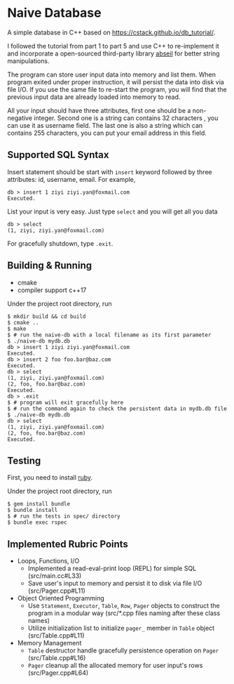 # Naive Database

A simple database in C++ based on https://cstack.github.io/db_tutorial/.

I followed the tutorial from part 1 to part 5 and use C++ to re-implement it and incorporate a open-sourced third-party library [abseil](http://abseil.io) for better string manipulations.

The program can store user input data into memory and list them. When program exited under proper instruction, it will
persist the data into disk via file I/O. If you use the same file to re-start the program, you will find that the previous
input data are already loaded into memory to read.

All your input should have three attributes, first one should be a non-negative integer. Second one is a string can contains 32 characters
, you can use it as username field. The last one is also a string which can contains 255 characters, you can put your email address in this field.

## Supported SQL Syntax
Insert statement should be start with `insert` keyword followed by three attributes: id, username, email. For example,
```
db > insert 1 ziyi ziyi.yan@foxmail.com
Executed.
```
List your input is very easy. Just type `select` and you will get all you data
```
db > select
(1, ziyi, ziyi.yan@foxmail.com)
```
For gracefully shutdown, type `.exit`.

## Building & Running

- cmake
- compiler support c++17

Under the project root directory, run
```
$ mkdir build && cd build
$ cmake ..
$ make
$ # run the naive-db with a local filename as its first parameter
$ ./naive-db mydb.db
db > insert 1 ziyi ziyi.yan@foxmail.com
Executed.
db > insert 2 foo foo.bar@baz.com
Executed.
db > select
(1, ziyi, ziyi.yan@foxmail.com)
(2, foo, foo.bar@baz.com)
Executed.
db > .exit
$ # program will exit gracefully here
$ # run the command again to check the persistent data in mydb.db file
$ ./naive-db mydb.db
db > select
(1, ziyi, ziyi.yan@foxmail.com)
(2, foo, foo.bar@baz.com)
Executed.
```

## Testing
First, you need to install [ruby](http://www.ruby-lang.org).

Under the project root directory, run
```
$ gem install bundle
$ bundle install
$ # run the tests in spec/ directory
$ bundle exec rspec
```

## Implemented Rubric Points

- Loops, Functions, I/O
    - Implemented a read-eval-print loop (REPL) for simple SQL (src/main.cc#L33)
    - Save user's input to memory and persist it to disk via file I/O (src/Pager.cpp#L11)
- Object Oriented Programming
    - Use `Statement`, `Executor`, `Table`, `Row`, `Pager` objects to construct the program in a modular way (src/*.cpp files naming after these class names)
    - Utilize initialization list to initialize `pager_` member in `Table` object (src/Table.cpp#L11)
- Memory Management
    - `Table` destructor handle gracefully persistence operation on `Pager` (src/Table.cpp#L16)
    - `Pager` cleanup all the allocated memory for user input's rows (src/Pager.cpp#L64)
